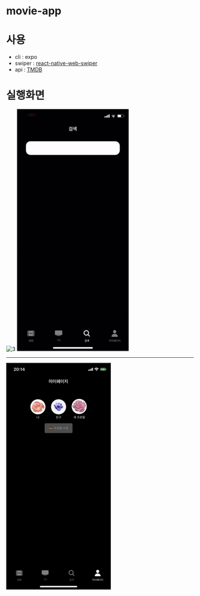 # movie-app

# 사용
+ cli : expo
+ swiper : [react-native-web-swiper](https://github.com/reactrondev/react-native-web-swiper#readme])
+ api : [TMDB](https://www.themoviedb.org/)


# 실행화면

![3](image/video1.gif)
![4](image/video2.gif)

---
![5](image/my.png)